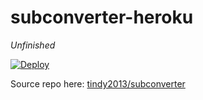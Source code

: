 # subconverter-heroku

*Unfinished*

[![Deploy](https://www.herokucdn.com/deploy/button.png)](https://dashboard.heroku.com/new?template=https%3A%2F%2Fgithub.com%2Fsprindjack%2Fsubconverter-heroku)

Source repo here:
[tindy2013/subconverter](https://github.com/tindy2013/subconverter)
